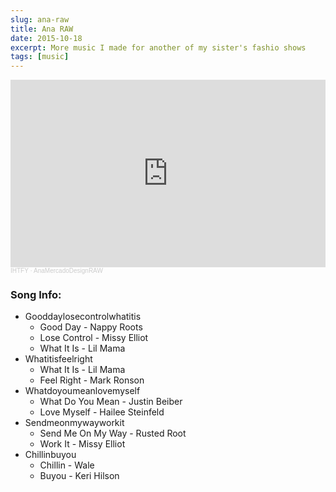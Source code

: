 ```yaml
---
slug: ana-raw
title: Ana RAW
date: 2015-10-18
excerpt: More music I made for another of my sister's fashio shows
tags: [music]
---
```


<iframe title="ana-raw" width="100%" height="300" scrolling="no" frameborder="no" allow="autoplay" src="https://w.soundcloud.com/player/?url=https%3A//api.soundcloud.com/playlists/156469094&color=%23ff5500&auto_play=false&hide_related=false&show_comments=true&show_user=true&show_reposts=false&show_teaser=true&visual=true"></iframe><div style="font-size: 10px; color: #cccccc;line-break: anywhere;word-break: normal;overflow: hidden;white-space: nowrap;text-overflow: ellipsis; font-family: Interstate,Lucida Grande,Lucida Sans Unicode,Lucida Sans,Garuda,Verdana,Tahoma,sans-serif;font-weight: 100;"><a href="https://soundcloud.com/ihtfy" title="IHTFY" target="_blank" style="color: #cccccc; text-decoration: none;">IHTFY</a> · <a href="https://soundcloud.com/ihtfy/sets/anamercadodesignraw" title="AnaMercadoDesignRAW" target="_blank" style="color: #cccccc; text-decoration: none;">AnaMercadoDesignRAW</a></div>

### Song Info:

- Gooddaylosecontrolwhatitis
    - Good Day - Nappy Roots
    - Lose Control - Missy Elliot
    - What It Is - Lil Mama
- Whatitisfeelright
    - What It Is - Lil Mama
    - Feel Right - Mark Ronson
- Whatdoyoumeanlovemyself
    - What Do You Mean - Justin Beiber
    - Love Myself - Hailee Steinfeld
- Sendmeonmywayworkit
    - Send Me On My Way - Rusted Root
    - Work It - Missy Elliot
- Chillinbuyou
    - Chillin - Wale
    - Buyou - Keri Hilson
